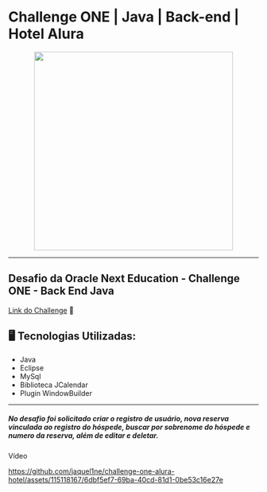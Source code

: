# Challenge ONE | Java | Back-end | Hotel Alura

<p align="center" >
     <img width="400" heigth="400" src="https://user-images.githubusercontent.com/101413385/173164615-192ca98a-1a44-480e-9229-9f82f456eec8.png">

</p>

---
##  Desafio da Oracle Next Education - Challenge ONE - Back End Java

[Link do Challenge](https://www.alura.com.br/challenges/oracle-one-back-end/hotelalura) 📃 
</br>

## 🖥️ Tecnologias Utilizadas:

- Java
- Eclipse
- MySql
- Biblioteca JCalendar
- Plugin WindowBuilder </br>

---

##### No desafio foi solicitado criar o registro de usuário, nova reserva vinculada ao registro do hóspede, buscar por sobrenome do hóspede e numero da reserva, além de editar e deletar.

Vídeo

https://github.com/jaquel1ne/challenge-one-alura-hotel/assets/115118167/6dbf5ef7-69ba-40cd-81d1-0be53c16e27e

